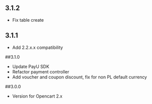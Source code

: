 ## 3.1.2
* Fix table create

## 3.1.1
* Add 2.2.x.x compatibility 

##3.1.0
* Update PayU SDK
* Refactor payment controller
* Add voucher and coupon discount, fix for non PL default currency

##3.0.0
* Version for Opencart 2.x

